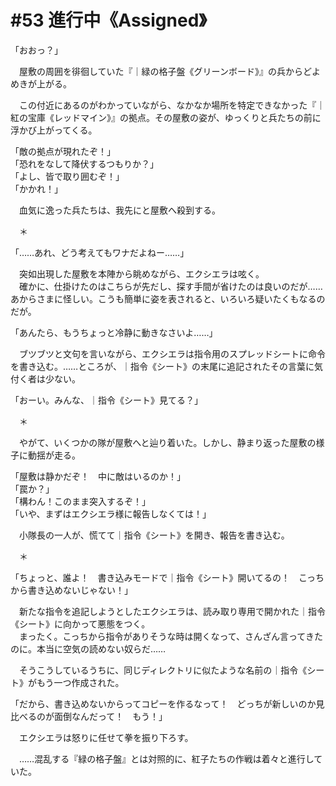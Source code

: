 # #53 進行中《Assigned》
「おおっ？」

　屋敷の周囲を徘徊していた『｜緑の格子盤《グリーンボード》』の兵からどよめきが上がる。

　この付近にあるのがわかっていながら、なかなか場所を特定できなかった『｜紅の宝庫《レッドマイン》』の拠点。その屋敷の姿が、ゆっくりと兵たちの前に浮かび上がってくる。

「敵の拠点が現れたぞ！」  
「恐れをなして降伏するつもりか？」  
「よし、皆で取り囲むぞ！」  
「かかれ！」

　血気に逸った兵たちは、我先にと屋敷へ殺到する。

　＊

「……あれ、どう考えてもワナだよねー……」

　突如出現した屋敷を本陣から眺めながら、エクシエラは呟く。  
　確かに、仕掛けたのはこちらが先だし、探す手間が省けたのは良いのだが……あからさまに怪しい。こうも簡単に姿を表されると、いろいろ疑いたくもなるのだが。

「あんたら、もうちょっと冷静に動きなさいよ……」

　ブツブツと文句を言いながら、エクシエラは指令用のスプレッドシートに命令を書き込む。……ところが、｜指令《シート》の末尾に追記されたその言葉に気付く者は少ない。

「おーい。みんな、｜指令《シート》見てる？」

　＊

　やがて、いくつかの隊が屋敷へと辿り着いた。しかし、静まり返った屋敷の様子に動揺が走る。

「屋敷は静かだぞ！　中に敵はいるのか！」  
「罠か？」  
「構わん！このまま突入するぞ！」  
「いや、まずはエクシエラ様に報告しなくては！」

　小隊長の一人が、慌てて｜指令《シート》を開き、報告を書き込む。

　＊

「ちょっと、誰よ！　書き込みモードで｜指令《シート》開いてるの！　こっちから書き込めないじゃない！」

　新たな指令を追記しようとしたエクシエラは、読み取り専用で開かれた｜指令《シート》に向かって悪態をつく。  
　まったく。こっちから指令がありそうな時は開くなって、さんざん言ってきたのに。本当に空気の読めない奴らだ……

　そうこうしているうちに、同じディレクトリに似たような名前の｜指令《シート》がもう一つ作成された。

「だから、書き込めないからってコピーを作るなって！　どっちが新しいのか見比べるのが面倒なんだって！　もう！」

　エクシエラは怒りに任せて拳を振り下ろす。

　……混乱する『緑の格子盤』とは対照的に、紅子たちの作戦は着々と進行していた。

